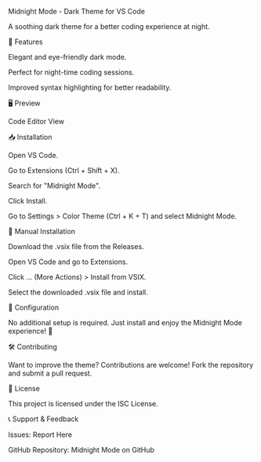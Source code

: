 <!-- # Midnight Mode Theme

## Working with Markdown

You can author your README using Visual Studio Code. Here are some useful editor keyboard shortcuts:

* Split the editor (`Cmd+\` on macOS or `Ctrl+\` on Windows and Linux).
* Toggle preview (`Shift+Cmd+V` on macOS or `Shift+Ctrl+V` on Windows and Linux).
* Press `Ctrl+Space` (Windows, Linux, macOS) to see a list of Markdown snippets.

## For more information

* [Visual Studio Code's Markdown Support](http://code.visualstudio.com/docs/languages/markdown)
* [Markdown Syntax Reference](https://help.github.com/articles/markdown-basics/)

**Enjoy!** -->

Midnight Mode - Dark Theme for VS Code

A soothing dark theme for a better coding experience at night.

📌 Features

Elegant and eye-friendly dark mode.

Perfect for night-time coding sessions.

Improved syntax highlighting for better readability.

🖥️ Preview

Code Editor View



📥 Installation

Open VS Code.

Go to Extensions (Ctrl + Shift + X).

Search for "Midnight Mode".

Click Install.

Go to Settings > Color Theme (Ctrl + K + T) and select Midnight Mode.

🚀 Manual Installation

Download the .vsix file from the Releases.

Open VS Code and go to Extensions.

Click ... (More Actions) > Install from VSIX.

Select the downloaded .vsix file and install.

🔧 Configuration

No additional setup is required. Just install and enjoy the Midnight Mode experience! 🎨

🛠️ Contributing

Want to improve the theme? Contributions are welcome! Fork the repository and submit a pull request.

📄 License

This project is licensed under the ISC License.

📞 Support & Feedback

Issues: Report Here

GitHub Repository: Midnight Mode on GitHub